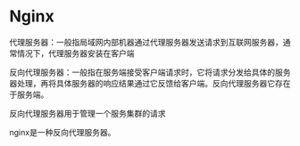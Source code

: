 # Nginx

代理服务器：一般指局域网内部机器通过代理服务器发送请求到互联网服务器，通常情况下，代理服务器安装在客户端

反向代理服务器：一般指在服务端接受客户端请求时，它将请求分发给具体的服务器处理，再将具体服务器的响应结果通过它反馈给客户端。反向代理服务器它存在于服务端。

反向代理服务器用于管理一个服务集群的请求

nginx是一种反向代理服务器。

